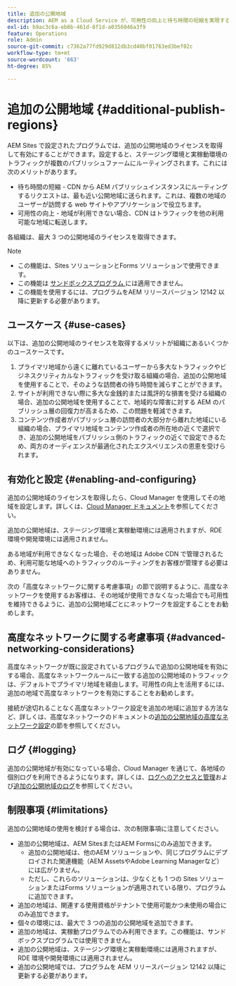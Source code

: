 ```yaml
---
title: 追加の公開地域
description: AEM as a Cloud Service が、可用性の向上と待ち時間の短縮を実現するために、追加の公開地域をサポートする方法を説明します。
exl-id: b9ac3c6a-eb8b-461d-8f1d-a0356046a3f9
feature: Operations
role: Admin
source-git-commit: c7362a77fd929d812db3cd40bf01763ed3bef02c
workflow-type: tm+mt
source-wordcount: '663'
ht-degree: 85%

---
```



# 追加の公開地域 {#additional-publish-regions}

AEM Sites で設定されたプログラムでは、追加の公開地域のライセンスを取得して有効にすることができます。設定すると、ステージング環境と実稼動環境のトラフィックが複数のパブリッシュファームにルーティングされます。これには次のメリットがあります。

* 待ち時間の短縮 - CDN から AEM パブリッシュインスタンスにルーティングするリクエストは、最も近い公開地域に送られます。これは、複数の地域のユーザーが訪問する web サイトやアプリケーションで役立ちます。
* 可用性の向上 - 地域が利用できない場合、CDN はトラフィックを他の利用可能な地域に転送します。

各組織は、最大 3 つの公開地域のライセンスを取得できます。

>[!NOTE]
>
>* この機能は、Sites ソリューションとForms ソリューションで使用できます。
>* この機能は [ サンドボックスプログラム ](/help/implementing/cloud-manager/getting-access-to-aem-in-cloud/introduction-sandbox-programs.md) には適用できません。
>* この機能を使用するには、プログラムをAEM リリースバージョン 12142 以降に更新する必要があります。

## ユースケース {#use-cases}

以下は、追加の公開地域のライセンスを取得するメリットが組織にあるいくつかのユースケースです。

1. プライマリ地域から遠くに離れているユーザーから多大なトラフィックやビジネスクリティカルなトラフィックを受け取る組織の場合、追加の公開地域を使用することで、そのような訪問者の待ち時間を減らすことができます。
1. サイトが利用できない際に多大な金銭的または風評的な損害を受ける組織の場合、追加の公開地域を使用することで、地域的な障害に対する AEM のパブリッシュ層の回復力が高まるため、この問題を軽減できます。
1. コンテンツ作成者がパブリッシュ層の訪問者の大部分から離れた地域にいる組織の場合、プライマリ地域をコンテンツ作成者の所在地の近くで選択でき、追加の公開地域をパブリッシュ側のトラフィックの近くで設定できるため、両方のオーディエンスが最適化されたエクスペリエンスの恩恵を受けられます。

## 有効化と設定 {#enabling-and-configuring}

追加の公開地域のライセンスを取得したら、Cloud Manager を使用してその地域を設定します。詳しくは、[Cloud Manager ドキュメント](/help/implementing/cloud-manager/manage-environments.md#multiple-regions)を参照してください。

追加の公開地域は、ステージング環境と実稼動環境には適用されますが、RDE 環境や開発環境には適用されません。

ある地域が利用できなくなった場合、その地域は Adobe CDN で管理されるため、利用可能な地域へのトラフィックのルーティングをお客様が管理する必要はありません。

次の「高度なネットワークに関する考慮事項」の節で説明するように、高度なネットワークを使用するお客様は、その地域が使用できなくなった場合でも可用性を維持できるように、追加の公開地域ごとにネットワークを設定することをお勧めします。


## 高度なネットワークに関する考慮事項 {#advanced-networking-considerations}

高度なネットワークが既に設定されているプログラムで追加の公開地域を有効にする場合、高度なネットワークルールに一致する追加の公開地域のトラフィックは、デフォルトでプライマリ地域を経由します。可用性の向上を活用するには、追加の地域で高度なネットワークを有効にすることをお勧めします。

接続が途切れることなく高度なネットワーク設定を追加の地域に追加する方法など、詳しくは、高度なネットワークのドキュメントの[追加の公開地域の高度なネットワーク設定](/help/security/configuring-advanced-networking.md#advanced-networking-configuration-for-additional-publish-regions)の節を参照してください。

## ログ {#logging}

追加の公開地域が有効になっている場合、Cloud Manager を通じて、各地域の個別ログを利用できるようになります。詳しくは、[ログへのアクセスと管理](/help/implementing/cloud-manager/manage-logs.md)および[追加の公開地域のログ](/help/implementing/developing/introduction/logging.md#logs-for-additional-publish-regions)を参照してください。

## 制限事項 {#limitations}

追加の公開地域の使用を検討する場合は、次の制限事項に注意してください。

* 追加の公開地域は、AEM SitesまたはAEM Formsにのみ追加できます。
   * 追加の公開地域は、他のAEM ソリューションや、同じプログラムにデプロイされた関連機能（AEM AssetsやAdobe Learning Managerなど）には広がりません。
   * ただし、これらのソリューションは、少なくとも 1 つの Sites ソリューションまたはForms ソリューションが適用されている限り、プログラムに追加できます。
* 追加の地域は、関連する使用資格がテナントで使用可能かつ未使用の場合にのみ追加できます。
* 個々の環境には、最大で 3 つの追加の公開地域を追加できます。
* 追加の地域は、実稼動プログラムでのみ利用できます。この機能は、サンドボックスプログラムでは使用できません。
* 追加の公開地域は、ステージング環境と実稼動環境には適用されますが、RDE 環境や開発環境には適用されません。
* 追加の公開地域では、プログラムを AEM リリースバージョン 12142 以降に更新する必要があります。
